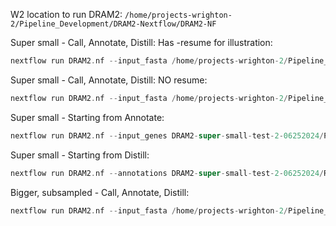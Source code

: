 
W2 location to run DRAM2:
`/home/projects-wrighton-2/Pipeline_Development/DRAM2-Nextflow/DRAM2-NF`

Super small - Call, Annotate, Distill:
Has -resume for illustration:
```groovy
nextflow run DRAM2.nf --input_fasta /home/projects-wrighton-2/Pipeline_Development/DRAM2-Nextflow/DRAM2-NF/test_data/subsampled/super_small/ --outdir DRAM2-super-small-test-2-06252024 --threads 10 --call --rename --annotate --use_camper --use_canthyd --distill_topic default --distill_ecosystem 'eng_sys ag' -profile singularity_slurm --no_trees -resume
```


Super small - Call, Annotate, Distill:
NO resume:
```groovy
nextflow run DRAM2.nf --input_fasta /home/projects-wrighton-2/Pipeline_Development/DRAM2-Nextflow/DRAM2-NF/test_data/subsampled/super_small/ --outdir DRAM2-super-small-test-2-06252024 --threads 10 --call --rename --annotate --use_camper --use_canthyd --distill_topic default --distill_ecosystem 'eng_sys ag' -profile singularity_slurm --no_trees
```


Super small - Starting from Annotate:
```groovy
nextflow run DRAM2.nf --input_genes DRAM2-super-small-test-2-06252024/Prodigal_v2.6.3/ --outdir DRAM2-super-small-test-2-ANNOTATE-06252024 --threads 10 --annotate --use_camper --use_canthyd --distill_topic default --distill_ecosystem 'eng_sys ag' -profile singularity_slurm --no_trees 
```


Super small - Starting from Distill:
```groovy
nextflow run DRAM2.nf --annotations DRAM2-super-small-test-2-06252024/RAW/raw-annotations.tsv --outdir DRAM2-super-small-test-2-DISTILL-06252024 --threads 10 --annotate --use_camper --use_canthyd --distill_topic default --distill_ecosystem 'eng_sys ag' -profile singularity_slurm --no_trees 
```


Bigger, subsampled - Call, Annotate, Distill:
```groovy
nextflow run DRAM2.nf --input_fasta /home/projects-wrighton-2/Pipeline_Development/DRAM2-Nextflow/DRAM2-NF/test_data/subsampled/ --outdir DRAM2-super-small-test-2-06252024 --threads 5 --call --rename --annotate --use_kofam --use_kegg --use_dbcan --distill_topic default --distill_ecosystem 'eng_sys ag' --queue_size 0 -profile singularity_slurm -resume --no_trees
```


